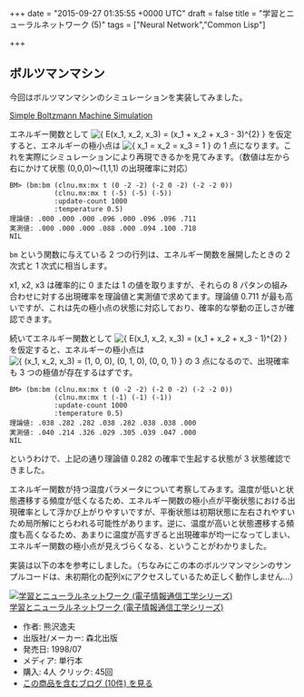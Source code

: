 
+++
date = "2015-09-27 01:35:55 +0000 UTC"
draft = false
title = "学習とニューラルネットワーク (5)"
tags = ["Neural Network","Common Lisp"]

+++
## ボルツマンマシン

今回はボルツマンマシンのシミュレーションを実装してみました。

<script src="https://gist.github.com/7b2f8d5c3566725ca319.js"> </script>

<a href="https://gist.github.com/7b2f8d5c3566725ca319">Simple Boltzmann Machine Simulation</a>

エネルギー関数として <img src="http://chart.apis.google.com/chart?cht=tx&chl=%7B%20E%28x_1%2C%20x_2%2C%20x_3%29%20%3D%20%28x_1%20%2B%20x_2%20%2B%20x_3%20-%203%29%5E%7B2%7D%20%7D" alt="{ E(x_1, x_2, x_3) = (x_1 + x_2 + x_3 - 3)^{2} }"/> を仮定すると、エネルギーの極小点は <img src="http://chart.apis.google.com/chart?cht=tx&chl=%7B%20x_1%20%3D%20x_2%20%3D%20x_3%20%3D%201%20%7D" alt="{ x_1 = x_2 = x_3 = 1 }"/> の 1 点になります。これを実際にシミュレーションにより再現できるかを見てみます。（数値は左から右にかけて状態 (0,0,0)〜(1,1,1) の出現確率に対応）

```
BM> (bm:bm (clnu.mx:mx t (0 -2 -2) (-2 0 -2) (-2 -2 0))
           (clnu.mx:mx t (-5) (-5) (-5))
           :update-count 1000
           :temperature 0.5)
理論値: .000 .000 .000 .096 .000 .096 .096 .711
実測値: .000 .000 .000 .088 .000 .094 .100 .718
NIL
```


<code>bm</code> という関数に与えている 2 つの行列は、エネルギー関数を展開したときの 2 次式と 1 次式に相当します。

x1, x2, x3 は確率的に 0 または 1 の値を取りますが、それらの 8 パタンの組み合わせに対する出現確率を理論値と実測値で求めてます。理論値 0.711 が最も高いですが、これは先の極小点の状態に対応しており、確率的な挙動の正しさが確認できます。

続いてエネルギー関数として <img src="http://chart.apis.google.com/chart?cht=tx&chl=%7B%20E%28x_1%2C%20x_2%2C%20x_3%29%20%3D%20%28x_1%20%2B%20x_2%20%2B%20x_3%20-%201%29%5E%7B2%7D%20%7D" alt="{ E(x_1, x_2, x_3) = (x_1 + x_2 + x_3 - 1)^{2} }"/> を仮定すると、エネルギーの極小点は <img src="http://chart.apis.google.com/chart?cht=tx&chl=%7B%20%28x_1%2C%20%20x_2%2C%20x_3%29%20%3D%20%281%2C%200%2C%200%29%2C%20%280%2C%201%2C%200%29%2C%20%280%2C%200%2C%201%29%20%7D" alt="{ (x_1,  x_2, x_3) = (1, 0, 0), (0, 1, 0), (0, 0, 1) }"/> の 3 点になるので、出現確率も 3 つの極値が存在するはずです。

```
BM> (bm:bm (clnu.mx:mx t (0 -2 -2) (-2 0 -2) (-2 -2 0))
           (clnu.mx:mx t (-1) (-1) (-1))
           :update-count 1000
           :temperature 0.5)
理論値: .038 .282 .282 .038 .282 .038 .038 .000
実測値: .040 .214 .326 .029 .305 .039 .047 .000
NIL
```


というわけで、上記の通り理論値 0.282 の確率で生起する状態が 3 状態確認できました。

エネルギー関数が持つ温度パラメータについて考察してみます。温度が低いと状態遷移する頻度が低くなるため、エネルギー関数の極小点が平衡状態における出現確率として浮かび上がりやすいですが、平衡状態は初期状態に左右されやすいため局所解にとらわれる可能性があります。逆に、温度が高いと状態遷移する頻度も高くなるため、あまりに温度が高すぎると出現確率が均一になってしまい、エネルギー関数の極小点が見えづらくなる、ということがわかりました。

実装は以下の本を参考にしました。（ちなみにこの本のボルツマンマシンのサンプルコードは、未初期化の配列xにアクセスしているため正しく動作しません…）

<div class="hatena-asin-detail"><a href="http://www.amazon.co.jp/exec/obidos/ASIN/4627702914/hatena-blog-22/"><img src="https://images-na.ssl-images-amazon.com/images/I/41G7K3JENVL._SL160_.jpg" class="hatena-asin-detail-image" alt="学習とニューラルネットワーク (電子情報通信工学シリーズ)" title="学習とニューラルネットワーク (電子情報通信工学シリーズ)"/></a><div class="hatena-asin-detail-info"><a href="http://www.amazon.co.jp/exec/obidos/ASIN/4627702914/hatena-blog-22/">学習とニューラルネットワーク (電子情報通信工学シリーズ)</a><ul><li><span class="hatena-asin-detail-label">作者:</span> 熊沢逸夫</li><li><span class="hatena-asin-detail-label">出版社/メーカー:</span> 森北出版</li><li><span class="hatena-asin-detail-label">発売日:</span> 1998/07</li><li><span class="hatena-asin-detail-label">メディア:</span> 単行本</li><li><span class="hatena-asin-detail-label">購入</span>: 4人 <span class="hatena-asin-detail-label">クリック</span>: 45回</li><li><a href="http://d.hatena.ne.jp/asin/4627702914/hatena-blog-22" target="_blank">この商品を含むブログ (10件) を見る</a></li></ul></div><div class="hatena-asin-detail-foot"></div></div>


